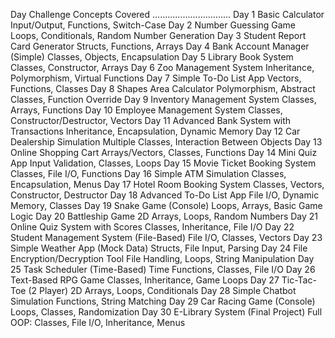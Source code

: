 Day	Challenge	Concepts Covered
...............................
Day 1	Basic Calculator	Input/Output, Functions, Switch-Case
Day 2	Number Guessing Game	Loops, Conditionals, Random Number Generation
Day 3	Student Report Card Generator	Structs, Functions, Arrays
Day 4	Bank Account Manager (Simple)	Classes, Objects, Encapsulation
Day 5	Library Book System	Classes, Constructor, Arrays
Day 6	Zoo Management System	Inheritance, Polymorphism, Virtual Functions
Day 7	Simple To-Do List App	Vectors, Functions, Classes
Day 8	Shapes Area Calculator	Polymorphism, Abstract Classes, Function Override
Day 9	Inventory Management System	Classes, Arrays, Functions
Day 10	Employee Management System	Classes, Constructor/Destructor, Vectors
Day 11	Advanced Bank System with Transactions	Inheritance, Encapsulation, Dynamic Memory
Day 12	Car Dealership Simulation	Multiple Classes, Interaction Between Objects
Day 13	Online Shopping Cart	Arrays/Vectors, Classes, Functions
Day 14	Mini Quiz App	Input Validation, Classes, Loops
Day 15	Movie Ticket Booking System	Classes, File I/O, Functions
Day 16	Simple ATM Simulation	Classes, Encapsulation, Menus
Day 17	Hotel Room Booking System	Classes, Vectors, Constructor, Destructor
Day 18	Advanced To-Do List App	File I/O, Dynamic Memory, Classes
Day 19	Snake Game (Console)	Loops, Arrays, Basic Game Logic
Day 20	Battleship Game	2D Arrays, Loops, Random Numbers
Day 21	Online Quiz System with Scores	Classes, Inheritance, File I/O
Day 22	Student Management System (File-Based)	File I/O, Classes, Vectors
Day 23	Simple Weather App (Mock Data)	Structs, File Input, Parsing
Day 24	File Encryption/Decryption Tool	File Handling, Loops, String Manipulation
Day 25	Task Scheduler (Time-Based)	Time Functions, Classes, File I/O
Day 26	Text-Based RPG Game	Classes, Inheritance, Game Loops
Day 27	Tic-Tac-Toe (2 Player)	2D Arrays, Loops, Conditionals
Day 28	Simple Chatbot Simulation	Functions, String Matching
Day 29	Car Racing Game (Console)	Loops, Classes, Randomization
Day 30	E-Library System (Final Project)	Full OOP: Classes, File I/O, Inheritance, Menus

